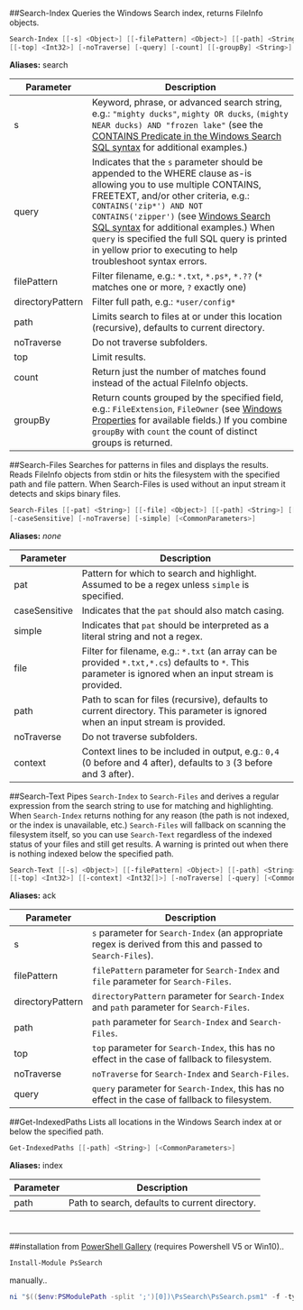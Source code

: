 ##Search-Index
Queries the Windows Search index, returns FileInfo objects.
```powershell
Search-Index [[-s] <Object>] [[-filePattern] <Object>] [[-path] <String>] [[-directoryPattern] <String>]
[[-top] <Int32>] [-noTraverse] [-query] [-count] [[-groupBy] <String>] [<CommonParameters>]
```
**Aliases:** search

Parameter | Description
----------|------------
s | Keyword, phrase, or advanced search string, e.g.: `"mighty ducks"`, `mighty OR ducks`, `(mighty NEAR ducks) AND "frozen lake"` (see the [CONTAINS Predicate in the Windows Search SQL syntax](https://msdn.microsoft.com/en-us/library/ms691971(v=vs.85).aspx) for additional examples.)
query | Indicates that the `s` parameter should be appended to the WHERE clause as-is allowing you to use multiple CONTAINS, FREETEXT, and/or other criteria, e.g.: `CONTAINS('zip*') AND NOT CONTAINS('zipper')` (see [Windows Search SQL syntax](https://msdn.microsoft.com/en-us/library/ms691985(v=vs.85).aspx) for additional examples.) When `query` is specified the full SQL query is printed in yellow prior to executing to help troubleshoot syntax errors.
filePattern | Filter filename, e.g.: `*.txt`, `*.ps*`, `*.??` (`*` matches one or more, `?` exactly one)
directoryPattern | Filter full path, e.g.: `*user/config*`
path | Limits search to files at or under this location (recursive), defaults to current directory.
noTraverse | Do not traverse subfolders.
top | Limit results.
count | Return just the number of matches found instead of the actual FileInfo objects.
groupBy | Return counts grouped by the specified field, e.g.: `FileExtension`, `FileOwner` (see [Windows Properties](https://msdn.microsoft.com/en-us/library/windows/desktop/bb760699(v=vs.85).aspx) for available fields.) If you combine `groupBy` with `count` the count of distinct groups is returned.


##Search-Files
Searches for patterns in files and displays the results. Reads FileInfo objects from stdin or hits the filesystem with the specified path and file pattern. When Search-Files is used without an input stream it detects and skips binary files.
```powershell
Search-Files [[-pat] <String>] [[-file] <Object>] [[-path] <String>] [[-context] <Int32[]>]
[-caseSensitive] [-noTraverse] [-simple] [<CommonParameters>]
```
**Aliases:** *none*

Parameter | Description
----------|------------
pat | Pattern for which to search and highlight. Assumed to be a regex unless `simple` is specified.
caseSensitive | Indicates that the `pat` should also match casing.
simple | Indicates that `pat` should be interpreted as a literal string and not a regex.
file | Filter for filename, e.g.: `*.txt` (an array can be provided `*.txt,*.cs`) defaults to `*`. This parameter is ignored when an input stream is provided.
path | Path to scan for files (recursive), defaults to current directory. This parameter is ignored when an input stream is provided.
noTraverse | Do not traverse subfolders.
context | Context lines to be included in output, e.g.: `0,4` (0 before and 4 after), defaults to `3` (3 before and 3 after).


##Search-Text
Pipes `Search-Index` to `Search-Files` and derives a regular expression from the search string to use for matching and highlighting. When `Search-Index` returns nothing for any reason (the path is not indexed, or the index is unavailable, etc.) `Search-Files` will fallback on scanning the filesystem itself, so you can use `Search-Text` regardless of the indexed status of your files and still get results. A warning is printed out when there is nothing indexed below the specified path.
```powershell
Search-Text [[-s] <Object>] [[-filePattern] <Object>] [[-path] <String>] [[-directoryPattern] <String>]
[[-top] <Int32>] [[-context] <Int32[]>] [-noTraverse] [-query] [<CommonParameters>]
```
**Aliases:** ack

Parameter | Description
----------|------------
s | `s` parameter for `Search-Index` (an appropriate regex is derived from this and passed to `Search-Files`).
filePattern | `filePattern` parameter for `Search-Index` and `file` parameter for `Search-Files`.
directoryPattern | `directoryPattern` parameter for `Search-Index` and `path` parameter for `Search-Files`.
path | `path` parameter for `Search-Index` and `Search-Files`.
top | `top` parameter for `Search-Index`, this has no effect in the case of fallback to filesystem.
noTraverse | `noTraverse` for `Search-Index` and `Search-Files`.
query | `query` parameter for `Search-Index`, this has no effect in the case of fallback to filesystem.

##Get-IndexedPaths
Lists all locations in the Windows Search index at or below the specified path.
```powershell
Get-IndexedPaths [[-path] <String>] [<CommonParameters>]
```
**Aliases:** index

Parameter | Description
----------|------------
path | Path to search, defaults to current directory.



#
------------------
##installation
from [PowerShell Gallery](https://www.powershellgallery.com/packages/PsSearch) (requires Powershell V5 or Win10)..
```powershell
Install-Module PsSearch
```
manually..
```powershell
ni "$(($env:PSModulePath -split ';')[0])\PsSearch\PsSearch.psm1" -f -type file -value (irm "https://raw.githubusercontent.com/gfody/PowershellModules/master/PsSearch/PsSearch.psm1")
```


